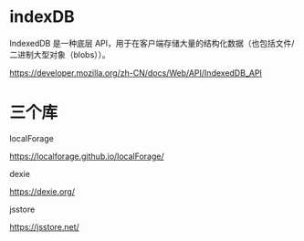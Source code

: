 # indexDB

IndexedDB 是一种底层 API，用于在客户端存储大量的结构化数据（也包括文件/二进制大型对象（blobs））。

https://developer.mozilla.org/zh-CN/docs/Web/API/IndexedDB_API

# 三个库

localForage

https://localforage.github.io/localForage/

dexie

https://dexie.org/

jsstore

https://jsstore.net/
